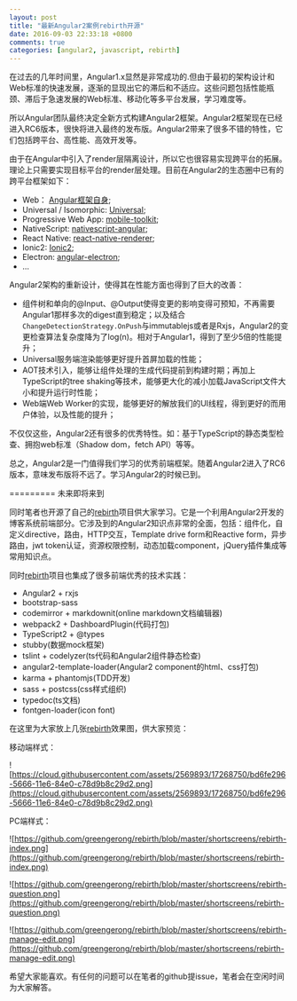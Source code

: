 ```yaml
---
layout: post
title: "最新Angular2案例rebirth开源"
date: 2016-09-03 22:33:18 +0800
comments: true
categories: [angular2, javascript, rebirth]
---
```

在过去的几年时间里，Angular1.x显然是非常成功的.但由于最初的架构设计和Web标准的快速发展，逐渐的显现出它的滞后和不适应。这些问题包括性能瓶颈、滞后于急速发展的Web标准、移动化等多平台发展，学习难度等。

所以Angular团队最终决定全新方式构建Angular2框架。Angular2框架现在已经进入RC6版本，很快将进入最终的发布版。Angular2带来了很多不错的特性，它们包括跨平台、高性能、高效开发等。

由于在Angular中引入了render层隔离设计，所以它也很容易实现跨平台的拓展。理论上只需要实现目标平台的render层处理。目前在Angular2的生态圈中已有的跨平台框架如下：

*	Web： [Angular框架自身](https://angular.io/);
*	Universal / Isomorphic: [Universal](https://universal.angular.io/);
*	Progressive Web App: [mobile-toolkit](https://mobile.angular.io/);
*	NativeScript: [nativescript-angular](https://github.com/NativeScript/nativescript-angular);
* 	React Native: [react-native-renderer](https://github.com/angular/react-native-renderer);
*	Ionic2: [Ionic2](http://ionic.io/2/);
*	Electron: [angular-electron](https://github.com/angular/angular-electron/);
*	...

Angular2架构的重新设计，使得其在性能方面也得到了巨大的改善：

*	组件树和单向的@Input、@Output使得变更的影响变得可预知，不再需要Angular1那样多次的digest直到稳定；以及结合`ChangeDetectionStrategy.OnPush`与immutablejs或者是Rxjs，Angular2的变更检查算法复杂度降为了log(n)。相对于Angular1，得到了至少5倍的性能提升；
*	Universal服务端渲染能够更好提升首屏加载的性能；
*	AOT技术引入，能够让组件处理的生成代码提前到构建时期；再加上TypeScript的tree shaking等技术，能够更大化的减小加载JavaScript文件大小和提升运行时性能；
*	Web端Web Worker的实现，能够更好的解放我们的UI线程，得到更好的而用户体验，以及性能的提升；

不仅仅这些，Angular2还有很多的优秀特性。如：基于TypeScript的静态类型检查、拥抱web标准（Shadow dom，fetch API）等等。

总之，Angular2是一门值得我们学习的优秀前端框架。随着Angular2进入了RC6版本，意味发布版将不远了。学习Angular2的时候已到。

========= 未来即将来到

同时笔者也开源了自己的[rebirth](https://github.com/greengerong/rebirth)项目供大家学习。它是一个利用Angular2开发的博客系统前端部分。它涉及到的Angular2知识点非常的全面，包括：组件化，自定义directive，路由，HTTP交互，Template drive form和Reactive form，异步路由，jwt token认证，资源权限控制，动态加载component，jQuery插件集成等常用知识点。

同时[rebirth](https://github.com/greengerong/rebirth)项目也集成了很多前端优秀的技术实践：

*	Angular2 + rxjs
*	bootstrap-sass
*	codemirror + markdownit(online markdown文档编辑器)
*	webpack2 + DashboardPlugin(代码打包)
* 	TypeScript2 + @types 
*	stubby(数据mock框架)
*	tslint + codelyzer(ts代码和Angular2组件静态检查)
*	angular2-template-loader(Angular2 component的html、css打包)
*	karma + phantomjs(TDD开发)
*	sass + postcss(css样式组织)
*	typedoc(ts文档)
*	fontgen-loader(icon font)

在这里为大家放上几张[rebirth](https://github.com/greengerong/rebirth)效果图，供大家预览：

移动端样式：

![https://cloud.githubusercontent.com/assets/2569893/17268750/bd6fe296-5666-11e6-84e0-c78d9b8c29d2.png](https://cloud.githubusercontent.com/assets/2569893/17268750/bd6fe296-5666-11e6-84e0-c78d9b8c29d2.png)

PC端样式：

![https://github.com/greengerong/rebirth/blob/master/shortscreens/rebirth-index.png](https://github.com/greengerong/rebirth/blob/master/shortscreens/rebirth-index.png)

![https://github.com/greengerong/rebirth/blob/master/shortscreens/rebirth-question.png](https://github.com/greengerong/rebirth/blob/master/shortscreens/rebirth-question.png)

![https://github.com/greengerong/rebirth/blob/master/shortscreens/rebirth-manage-edit.png](https://github.com/greengerong/rebirth/blob/master/shortscreens/rebirth-manage-edit.png)


希望大家能喜欢。有任何的问题可以在笔者的github提issue，笔者会在空闲时间为大家解答。

